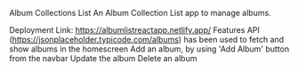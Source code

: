 Album Collections List
An Album Collection List app to manage albums.

Deployment Link: https://albumlistreactapp.netlify.app/
Features
API (https://jsonplaceholder.typicode.com/albums) has been used to fetch and show albums in the homescreen
Add an album, by using 'Add Album' button from the navbar
Update the album
Delete an album
